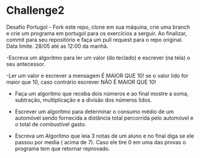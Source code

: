 # Challenge2

Desafio Portugol - Fork este repo, clone em sua máquina,  crie uma branch e crie um programa em portugol para os exercícios a serguir. Ao finalizar, commit para seu repositório e faça um pull request para o repo original.
Data limite. 28/05 até as 12:00 da manhã.

-Escreva um algoritmo para ler um valor (do teclado) e escrever (na tela) o seu antecessor.

-Ler um valor e escrever a mensagem É MAIOR QUE 10! se o valor lido for maior que 10, caso contrário escrever NÃO É MAIOR QUE 10!

- Faça um algoritmo que receba dois números e ao final mostre a soma, subtração, multiplicação e a divisão dos números lidos.

- Escrever um algoritmo para determinar o consumo médio de um automóvel sendo fornecida a distância total percorrida pelo automóvel e o total de combustível gasto.

- Escreva um Algoritmo que leia 3 notas de um aluno e no final diga se ele passou por media ( acima de 7). Caso ele tire 0 em uma das provas o programa tem que retornar reprovado.
